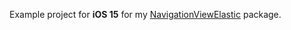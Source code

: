 Example project for **iOS 15** for my [NavigationViewElastic](https://github.com/leekurg/NavigationViewElastic) package. 
